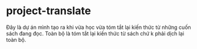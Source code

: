 # project-translate
Đây là dự án mình tạo ra khi vừa học vừa tóm tắt lại kiến thức từ những cuốn sách đang đọc. Toàn bộ là tóm tắt lại kiến thức từ sách chứ k phải dịch lại toàn bộ.